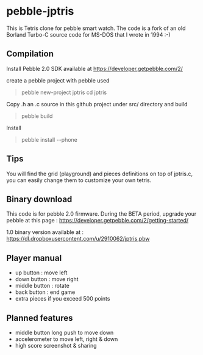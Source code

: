 pebble-jptris
=============

This is Tetris clone for pebble smart watch.
The code is a fork of an old Borland Turbo-C source code for MS-DOS that I wrote in 1994 :-)

Compilation
-----------
Install Pebble 2.0 SDK available at https://developer.getpebble.com/2/
 
create a pebble project with pebble  used
>pebble new-project jptris
>cd jptris

Copy .h an .c source in this github project under src/ directory and build
>pebble build

Install
>pebble install --phone <your phone ip address in your lan>

Tips
----
You will find the grid (playground) and pieces definitions on top of jptris.c,
you can easily change them to customize your own tetris.

Binary download
---------------
This code is for pebble 2.0 firmware.
During the BETA period, upgrade your pebble at this page : https://developer.getpebble.com/2/getting-started/

1.0 binary version available at : https://dl.dropboxusercontent.com/u/2910062/jptris.pbw

Player manual
-------------
* up button : move left
* down button : move right
* middle button : rotate
* back button : end game
* extra pieces if you exceed 500 points

Planned features
----------------

* middle button long push to move down
* accelerometer to move left, right & down
* high score screenshot & sharing
